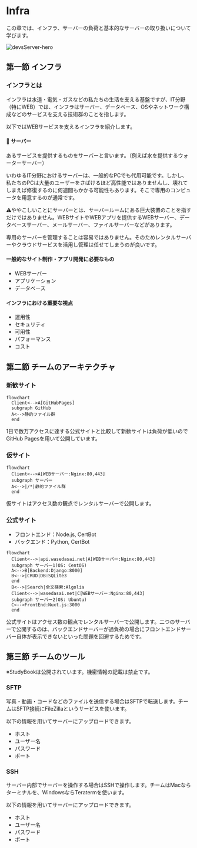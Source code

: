 # Infra
この章では、インフラ、サーバーの負荷と基本的なサーバーの取り扱いについて学びます。

![devsServer-hero](https://user-images.githubusercontent.com/65198192/143469543-83c96ba4-103f-44d5-bbda-ca5a64b8a948.png)

## 第一節 インフラ
### インフラとは
インフラは水道・電気・ガスなどの私たちの生活を支える基盤ですが、IT分野（特にWEB）では、インフラはサーバー、データベース、OSやネットワーク構成などのサービスを支える技術群のことを指します。

以下ではWEBサービスを支えるインフラを紹介します。

#### :dizzy: サーバー
あるサービスを提供するものをサーバーと言います。（例えば水を提供するウォーターサーバー）

いわゆるIT分野におけるサーバーは、一般的なPCでも代用可能です。しかし、私たちのPCは大量のユーザーをさばけるほど高性能ではありませんし、壊れてしまえば修復するのに何週間もかかる可能性もあります。そこで専用のコンピュータを用意するのが通常です。

:warning:ややこしいことにサーバーとは、サーバールームにある巨大装置のことを指すだけではありません。WEBサイトやWEBアプリを提供するWEBサーバー、データベースサーバー、メールサーバー、ファイルサーバーなどがあります。

専用のサーバーを管理することは容易ではありません。そのためレンタルサーバーやクラウドサービスを活用し管理は任せてしまうのが良いです。

#### 一般的なサイト制作・アプリ開発に必要なもの
- WEBサーバー
- アプリケーション
- データベース

#### インフラにおける重要な視点
- 運用性
- セキュリティ
- 可用性
- パフォーマンス
- コスト

## 第二節 チームのアーキテクチャ
### 新歓サイト
```mermaid
flowchart 
  Client<-->A[GitHubPages]
  subgraph GitHub
  A<-->静的ファイル群
  end
```
1日で数万アクセスに達する公式サイトと比較して新歓サイトは負荷が低いのでGitHub Pagesを用いて公開しています。

### 仮サイト
```mermaid
flowchart 
  Client<-->A[WEBサーバー:Nginx:80,443]
  subgraph サーバー
  A<-->|/*|静的ファイル群
  end
```
仮サイトはアクセス数の観点でレンタルサーバーで公開します。

### 公式サイト
- フロントエンド：Node.js, CertBot
- バックエンド：Python, CertBot

```mermaid
flowchart 
  Client<-->|api.wasedasai.net|A[WEBサーバー:Nginx:80,443]
  subgraph サーバー1(OS: CentOS)
  A<-->B[Backend:Django:8000]
  B<-->|CRUD|DB:SQLite3
  end
  B<-->|Search|全文検索:Algolia
  Client<-->|wasedasai.net|C[WEBサーバー:Nginx:80,443]
  subgraph サーバー2(OS: Ubuntu)
  C<-->FrontEnd:Nuxt.js:3000
  end
```
公式サイトはアクセス数の観点でレンタルサーバーで公開します。二つのサーバーで公開するのは、バックエンドサーバーが過負荷の場合にフロントエンドサーバー自体が表示できないといった問題を回避するためです。

## 第三節 チームのツール
※StudyBookは公開されています。機密情報の記載は禁止です。
### SFTP
写真・動画・コードなどのファイルを送信する場合はSFTPで転送します。チームはSFTP接続にFileZillaというサービスを使います。

以下の情報を用いてサーバーにアップロードできます。
- ホスト
- ユーザー名
- パスワード
- ポート

### SSH
サーバー内部でサーバーを操作する場合はSSHで操作します。チームはMacならターミナルを、WindowsならTeratermを使います。

以下の情報を用いてサーバーにアップロードできます。
- ホスト
- ユーザー名
- パスワード
- ポート
